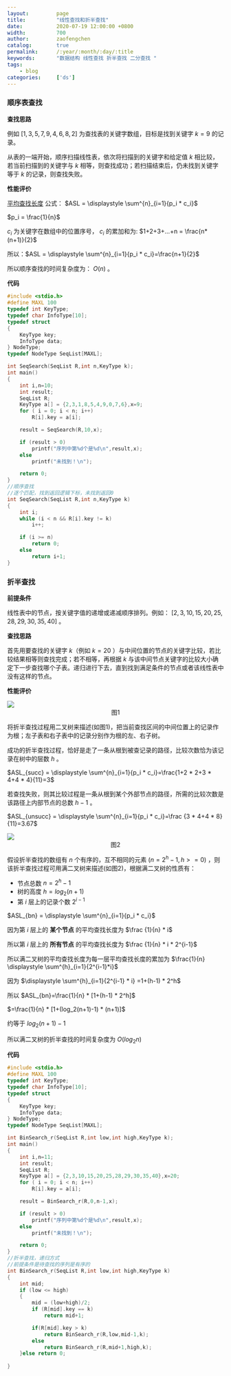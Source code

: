 ```yaml
---
layout:         page
title:          "线性查找和折半查找"
date:           2020-07-19 12:00:00 +0800
width:          700
author:         zaofengchen
catalog:        true
permalink:      /:year/:month/:day/:title
keywords:       "数据结构 线性查找 折半查找 二分查找 "
tags:
    - blog
categories:     ['ds']
---
```


<!-- 渲染公式 -->
<script src="{{ site.url }}/static/js/MathJax.js?config=TeX-AMS-MML_HTMLorMML" type="text/javascript"></script>
<script type="text/x-mathjax-config">
    MathJax.Hub.Config({
        tex2jax: {
        skipTags: ['script', 'noscript', 'style', 'textarea', 'pre'],
        inlineMath: [['$','$']]
        }
    });
</script>
<!-- 渲染公式 -->

### 顺序表查找

**查找思路**

例如 $[1,3,5,7,9,4,6,8,2]$ 为查找表的关键字数组，目标是找到关键字 $k=9$ 的记录。

从表的一端开始，顺序扫描线性表，依次将扫描到的关键字和给定值 $k$ 相比较，若当前扫描到的关键字与 $k$ 相等，则查找成功；若扫描结束后，仍未找到关键字等于 $k$ 的记录，则查找失败。


**性能评价**

[平均查找长度](/2020/07/17/search-introduction#平均查找长度aslaverage-search-length) 公式：
$ASL = \displaystyle \sum^{n}_{i=1}{p_i * c_i}$

$p_i = \frac{1}{n}$ 

$c_i$ 为关键字在数组中的位置序号， $c_i$ 的累加和为: $1+2+3+...+n = \frac{n*(n+1)}{2}$

所以：$ASL = \displaystyle \sum^{n}_{i=1}{p_i * c_i}=\frac{n+1}{2}$

所以顺序查找的时间复杂度为： $O(n)$ 。


**代码**

```C
#include <stdio.h>
#define MAXL 100
typedef int KeyType;
typedef char InfoType[10];
typedef struct
{
    KeyType key;
    InfoType data; 
} NodeType;
typedef NodeType SeqList[MAXL];

int SeqSearch(SeqList R,int n,KeyType k);
int main()
{
    int i,n=10;
    int result;
    SeqList R;
    KeyType a[] = {2,3,1,8,5,4,9,0,7,6},x=9;
    for ( i = 0; i < n; i++)
        R[i].key = a[i];

    result = SeqSearch(R,10,x);

    if (result > 0)
        printf("序列中第%d个是%d\n",result,x);
    else
        printf("未找到！\n");

    return 0;
}
//顺序查找
//逐个匹配，找到返回逻辑下标，未找到返回0
int SeqSearch(SeqList R,int n,KeyType k)
{
    int i;
    while (i < n && R[i].key != k)
        i++;

    if (i >= n)
        return 0;
    else
        return i+1;
}
```

### 折半查找


**前提条件**

线性表中的节点，按关键字值的递增或递减顺序排列。例如： $[2,3,10,15,20,25,28,29,30,35,40]$ 。


**查找思路**

首先用要查找的关键字 $k$（例如 $k=20$ ）与中间位置的节点的关键字比较，若比较结果相等则查找完成；若不相等，再根据 $k$ 与该中间节点关键字的比较大小确定下一步查找哪个子表。递归进行下去，直到找到满足条件的节点或者该线性表中没有这样的节点。


**性能评价**


<img src="http://tvax2.sinaimg.cn/large/7d4c6366gy1ggyeoffzxtj20nb0cbmxt.jpg" width="{{ page.width}}" align="bottom" />
<center>图1</center>

将折半查找过程用二叉树来描述(如图1)，把当前查找区间的中间位置上的记录作为根；左子表和右子表中的记录分别作为根的左、右子树。

成功的折半查找过程，恰好是走了一条从根到被查记录的路径，比较次数恰为该记录在树中的层数 $h$ 。

$ASL_{succ} = \displaystyle \sum^{n}_{i=1}{p_i * c_i}=\frac{1+2 * 2+3 * 4+4 * 4}{11}=3$ 

若查找失败，则其比较过程是一条从根到某个外部节点的路径，所需的比较次数是该路径上内部节点的总数 $h-1$ 。

$ASL_{unsucc} = \displaystyle \sum^{n}_{i=1}{p_i * c_i}=\frac {3 * 4+4 * 8}{11}=3.67$


<img src="http://tva3.sinaimg.cn/large/7d4c6366gy1ggyloldyloj20kz09nmxk.jpg" width="{{ page.width}}" align="bottom" />
<center>图2</center>

假设折半查找的数组有 $n$ 个有序的，互不相同的元素 $(n=2^h-1,h>=0)$ ，则该折半查找过程可用满二叉树来描述(如图2)，根据满二叉树的性质有：
- 节点总数 $n=2^h-1$
- 树的高度 $h=log_2(n+1)$
- 第 $i$ 层上的记录个数 $2^{i-1}$

$ASL_{bn} = \displaystyle \sum^{n}_{i=1}{p_i * c_i}$

因为第 $i$ 层上的 **某个节点** 的平均查找长度为 $\frac {1}{n} * i$ 

所以第 $i$ 层上的 **所有节点** 的平均查找长度为 $\frac {1}{n} * i * 2^{i-1}$

所以满二叉树的平均查找长度为每一层平均查找长度的累加为 $\frac{1}{n} \displaystyle  \sum^{h}_{i=1}{2^{i-1}*i}$

因为 $\displaystyle  \sum^{h}_{i=1}{2^{i-1} * i} =1+(h-1) * 2^h$

所以 $ASL_{bn}=\frac{1}{n} * [1+(h-1) * 2^h]$

$=\frac{1}{n} * [1+(log_2(n+1)-1) * (n+1)]$

约等于 $log_2(n+1)-1$

所以满二叉树的折半查找的时间复杂度为 $O(log_2n)$


**代码**

```C
#include <stdio.h>
#define MAXL 100
typedef int KeyType;
typedef char InfoType[10];
typedef struct
{
    KeyType key;
    InfoType data; 
} NodeType;
typedef NodeType SeqList[MAXL];

int BinSearch_r(SeqList R,int low,int high,KeyType k);
int main()
{
    int i,n=11;
    int result;
    SeqList R;
    KeyType a[] = {2,3,10,15,20,25,28,29,30,35,40},x=20;
    for ( i = 0; i < n; i++)
        R[i].key = a[i];

    result = BinSearch_r(R,0,n-1,x);

    if (result > 0)
        printf("序列中第%d个是%d\n",result,x);
    else
        printf("未找到！\n");

    return 0;
}
//折半查找，递归方式
//前提条件是待查找的序列是有序的
int BinSearch_r(SeqList R,int low,int high,KeyType k)
{
    int mid;
    if (low <= high)
    {
        mid = (low+high)/2;
        if (R[mid].key == k)
            return mid+1;

        if(R[mid].key > k)
            return BinSearch_r(R,low,mid-1,k);
        else
            return BinSearch_r(R,mid+1,high,k);
    }else return 0;
    
}
```
